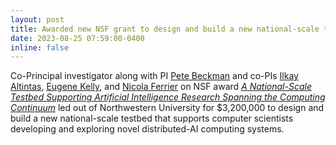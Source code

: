 ```yaml
---
layout: post
title: Awarded new NSF grant to design and build a new national-scale testbed that supports computer scientists developing and exploring novel distributed-AI computing systems.
date: 2023-08-25 07:59:00-0400
inline: false
---
```


Co-Principal investigator along with PI [Pete Beckman](https://faculty.cs.niu.edu/~dakoop/) and co-PIs [Ilkay Altintas](https://words.sdsc.edu/ilkay/), [Eugene Kelly](https://agsci.colostate.edu/old-soilcrop/faculty/kelly-eugene/), and [Nicola Ferrier](https://www.anl.gov/profile/nicola-j-ferrier) on NSF award *[A National-Scale Testbed Supporting Artificial Intelligence Research Spanning the Computing Continuum](https://www.nsf.gov/awardsearch/showAward?AWD_ID=2331263)* led out of Northwestern University for $3,200,000 to design and build a new national-scale testbed that supports computer scientists developing and exploring novel distributed-AI computing systems.
